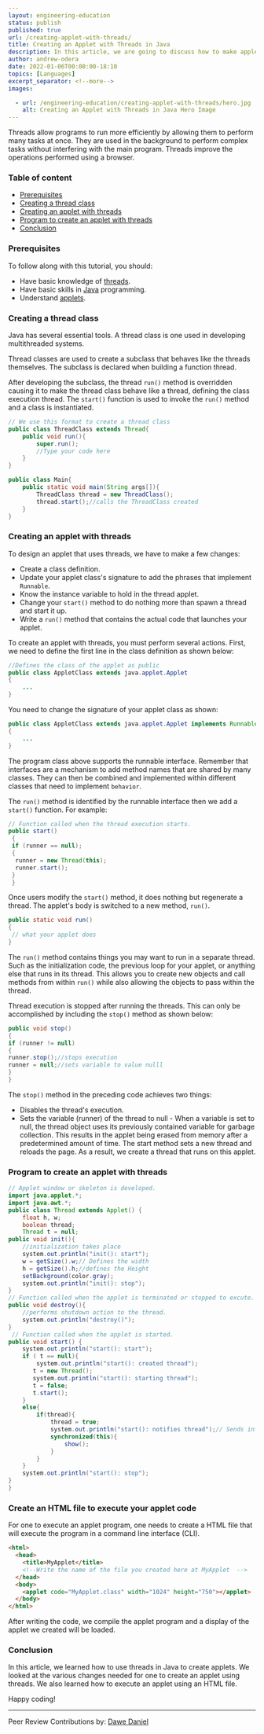 ```yaml
---
layout: engineering-education
status: publish
published: true
url: /creating-applet-with-threads/
title: Creating an Applet with Threads in Java
description: In this article, we are going to discuss how to make applets using threads in the Java programming language. Threads allow programs to run more efficiently by allowing them to perform many tasks at once.
author: andrew-odera
date: 2022-01-06T00:00:00-18:10
topics: [Languages]
excerpt_separator: <!--more-->
images:

  - url: /engineering-education/creating-applet-with-threads/hero.jpg
    alt: Creating an Applet with Threads in Java Hero Image
---
```

Threads allow programs to run more efficiently by allowing them to perform many tasks at once. They are used in the background to perform complex tasks without interfering with the main program. Threads improve the operations performed using a browser.

### Table of content
- [Prerequisites](#prerequisites)
- [Creating a thread class](#creating-a-thread-class)
- [Creating an applet with threads](#creating-an-applet-with-threads)
- [Program to create an applet with threads](#program-to-create-an-applet-with-threads)
- [Conclusion](#conclusion)

### Prerequisites
To follow along with this tutorial, you should:
- Have basic knowledge of [threads](https://www.w3schools.com/java/java_threads.asp).
- Have basic skills in [Java](https://www.w3schools.com/java/) programming.
- Understand [applets](https://www.javatpoint.com/java-applet).

### Creating a thread class
Java has several essential tools. A thread class is one used in developing multithreaded systems. 

Thread classes are used to create a subclass that behaves like the threads themselves. The subclass is declared when building a function thread. 

After developing the subclass, the thread `run()` method is overridden causing it to make the thread class behave like a thread, defining the class execution thread. The `start()` function is used to invoke the `run()` method and a class is instantiated.

```java
// We use this format to create a thread class
public class ThreadClass extends Thread{
    public void run(){
        super.run();
        //Type your code here
    }
}

public class Main{
    public static void main(String args[]){
        ThreadClass thread = new ThreadClass();
        thread.start();//calls the ThreadClass created
    }
}
```

### Creating an applet with threads
To design an applet that uses threads, we have to make a few changes:
- Create a class definition.
- Update your applet class's signature to add the phrases that implement `Runnable`.
- Know the instance variable to hold in the thread applet.
- Change your `start()` method to do nothing more than spawn a thread and start it up.
- Write a `run()` method that contains the actual code that launches your applet.

To create an applet with threads, you must perform several actions. First, we need to define the first line in the class definition as shown below:


```java
//Defines the class of the applet as public
public class AppletClass extends java.applet.Applet
{
    ...
}
```

You need to change the signature of your applet class as shown:

```java
public class AppletClass extends java.applet.Applet implements Runnable
{
    ...
}
```

The program class above supports the runnable interface. Remember that interfaces are a mechanism to add method names that are shared by many classes. They can then be combined and implemented within different classes that need to implement `behavior`. 

The `run()` method is identified by the runnable interface then we add a `start()` function. For example:

```java
// Function called when the thread execution starts.
public start()
 {
 if (runner == null);
 {
  runner = new Thread(this);
  runner.start();
 }
 }
```

Once users modify the `start()` method, it does nothing but regenerate a thread. The applet's body is switched to a new method, `run()`.

```java
public static void run()
{
 // what your applet does
}
```

The `run()` method contains things you may want to run in a separate thread. Such as the initialization code, the previous loop for your applet, or anything else that runs in its thread. This allows you to create new objects and call methods from within `run()` while also allowing the objects to pass within the thread. 

Thread execution is stopped after running the threads. This can only be accomplished by including the `stop()` method as shown below:


```java
public void stop()
{
if (runner != null)
{
runner.stop();//stops execution
runner = null;//sets variable to value nulll
}
}
```

The `stop()` method in the preceding code achieves two things:
- Disables the thread's execution.
- Sets the variable (runner) of the thread to null - When a variable is set to null, the thread object uses its previously contained variable for garbage collection. This results in the applet being erased from memory after a predetermined amount of time. The start method sets a new thread and reloads the page. As a result, we create a thread that runs on this applet.

### Program to create an applet with threads

```java
// Applet window or skeleton is developed.
import java.applet.*;
import java.awt.*;
public class Thread extends Applet() {
    float h, w;
    boolean thread;
    Thread t = null;
public void init(){
    //initialization takes place
    system.out.println("init(): start");
    w = getSize().w;// Defines the width
    h = getSize().h;//defines the Height
    setBackground(color.gray);
    system.out.println("init(): stop");
}
// Function called when the applet is terminated or stopped to excute.
public void destroy(){
    //performs shutdown action to the thread.
    system.out.println("destroy()");
}
 // Function called when the applet is started.
public void start() {
    system.out.println("start(): start");
    if ( t == null){
        system.out.println("start(): created thread");
       t = new Thread();
       system.out.println("start(): starting thread");
       t = false;
       t.start();
    }
    else{
        if(thread){
            thread = true;
            system.out.println("start(): notifies thread");// Sends information to the thread
            synchronized(this){
                show();
            }
        }
    }
    system.out.println("start(): stop");
}
}
```

### Create an HTML file to execute your applet code
For one to execute an applet program, one needs to create a HTML file that will execute the program in a command line interface (CLI).

```html
<html>
  <head>
    <title>MyApplet</title>
    <!--Write the name of the file you created here at MyApplet  -->
  </head>
  <body>
    <applet code="MyApplet.class" width="1024" height="750"></applet>
  </body>
</html>
```

After writing the code, we compile the applet program and a display of the applet we created will be loaded.

### Conclusion
In this article, we learned how to use threads in Java to create applets. We looked at the various changes needed for one to create an applet using threads. We also learned how to execute an applet using an HTML file.

Happy coding!

---

Peer Review Contributions by: [Dawe Daniel](/engineering-education/authors/dawe-daniel/)